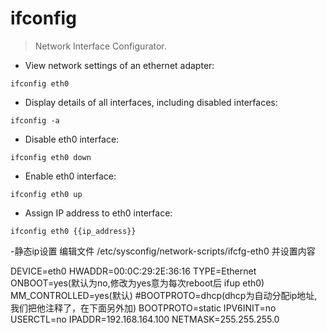 # ifconfig

> Network Interface Configurator.

- View network settings of an ethernet adapter:

`ifconfig eth0`

- Display details of all interfaces, including disabled interfaces:

`ifconfig -a`

- Disable eth0 interface:

`ifconfig eth0 down`

- Enable eth0 interface:

`ifconfig eth0 up`

- Assign IP address to eth0 interface:

`ifconfig eth0 {{ip_address}}`

-静态ip设置 编辑文件 /etc/sysconfig/network-scripts/ifcfg-eth0 并设置内容

DEVICE=eth0
HWADDR=00:0C:29:2E:36:16
TYPE=Ethernet
ONBOOT=yes(默认为no,修改为yes意为每次reboot后 ifup eth0)
MM_CONTROLLED=yes(默认)
#BOOTPROTO=dhcp(dhcp为自动分配ip地址,我们把他注释了，在下面另外加)
BOOTPROTO=static
IPV6INIT=no
USERCTL=no
IPADDR=192.168.164.100
NETMASK=255.255.255.0


